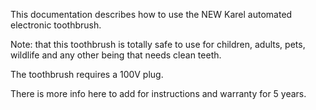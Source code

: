 
This documentation describes how to use the NEW Karel automated electronic toothbrush.

Note: that this toothbrush is totally safe to use for children, adults, pets, wildlife and any other being 
that needs clean teeth.

The toothbrush requires a 100V plug.

There is more info here to add for instructions and warranty for 5 years.